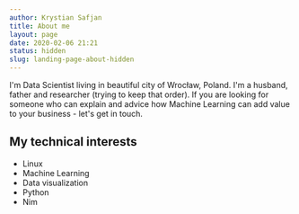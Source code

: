 ```yaml
---
author: Krystian Safjan
title: About me
layout: page
date: 2020-02-06 21:21
status: hidden
slug: landing-page-about-hidden
---
```


I'm Data Scientist living in beautiful city of Wrocław, Poland. I'm a husband, father and researcher (trying to keep that order). If you are looking for someone who can explain and advice how Machine Learning can add value to your business - let's get in touch.

## My technical interests

- Linux
- Machine Learning
- Data visualization
- Python
- Nim
